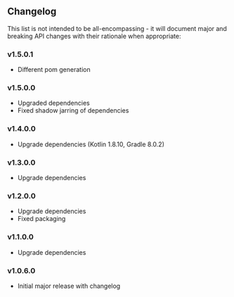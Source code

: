 <h2 class="github">Changelog</h2>

This list is not intended to be all-encompassing - it will document major and breaking API changes with their rationale when appropriate:

### v1.5.0.1
- Different pom generation
 
### v1.5.0.0
- Upgraded dependencies 
- Fixed shadow jarring of dependencies

### v1.4.0.0
- Upgrade dependencies (Kotlin 1.8.10, Gradle 8.0.2) 

### v1.3.0.0
- Upgrade dependencies

### v1.2.0.0
- Upgrade dependencies
- Fixed packaging

### v1.1.0.0
- Upgrade dependencies

### v1.0.6.0
- Initial major release with changelog

###
